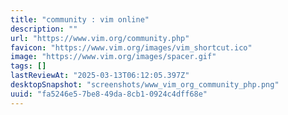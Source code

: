 ```yaml
---
title: "community : vim online"
description: ""
url: "https://www.vim.org/community.php"
favicon: "https://www.vim.org/images/vim_shortcut.ico"
image: "https://www.vim.org/images/spacer.gif"
tags: []
lastReviewAt: "2025-03-13T06:12:05.397Z"
desktopSnapshot: "screenshots/www_vim_org_community_php.png"
uuid: "fa5246e5-7be8-49da-8cb1-0924c4dff68e"
---
```

